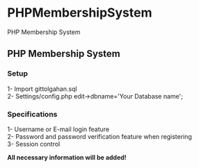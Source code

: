 # PHPMembershipSystem
PHP Membership System 

<h2> PHP Membership System </h2>
<h3> Setup </h3>
1- Import gittolgahan.sql <br>
2- Settings/config.php edit->dbname='Your Database name'; <br>

<h3>Specifications </h3>
1- Username or E-mail login feature <br>
2- Password and password verification feature when registering <br>
3- Session control <br>


<b>All necessary information will be added! </b>


